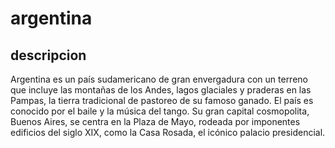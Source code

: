 # argentina

## descripcion
Argentina es un país sudamericano de gran envergadura con un terreno que incluye las montañas de los Andes, lagos glaciales y praderas en las Pampas, la tierra tradicional de pastoreo de su famoso ganado. El país es conocido por el baile y la música del tango. Su gran capital cosmopolita, Buenos Aires, se centra en la Plaza de Mayo, rodeada por imponentes edificios del siglo XIX, como la Casa Rosada, el icónico palacio presidencial.

